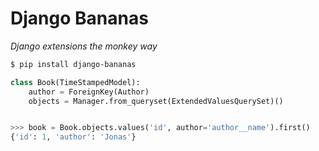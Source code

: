 # Django Bananas
*Django extensions the monkey way*

``` sh
$ pip install django-bananas
```

``` py
class Book(TimeStampedModel):
    author = ForeignKey(Author)
    objects = Manager.from_queryset(ExtendedValuesQuerySet)()


>>> book = Book.objects.values('id', author='author__name').first()
{'id': 1, 'author': 'Jonas'}
```
